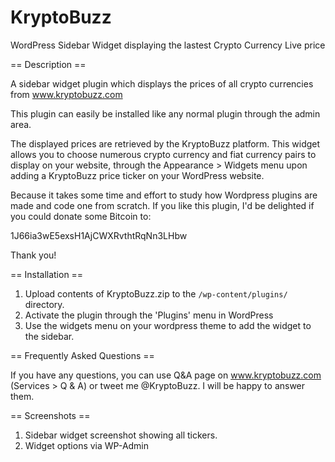 # KryptoBuzz
WordPress Sidebar Widget displaying the lastest Crypto Currency Live price

== Description ==

A sidebar widget plugin which displays the prices of all crypto currencies from www.kryptobuzz.com

This plugin can easily be installed like any normal plugin through the admin area. 

The displayed prices are retrieved by the KryptoBuzz platform. This widget allows you to choose numerous crypto currency and fiat currency pairs to display on your website, through the Appearance > Widgets menu upon adding a KryptoBuzz price ticker on your WordPress website.

Because it takes some time and effort to study how Wordpress plugins are made and code one from scratch. If you like this plugin, I'd be delighted if you could donate some Bitcoin to:

1J66ia3wE5exsH1AjCWXRvthtRqNn3LHbw 

Thank you!

== Installation ==

1. Upload contents of KryptoBuzz.zip to the `/wp-content/plugins/` directory.
2. Activate the plugin through the 'Plugins' menu in WordPress
3. Use the widgets menu on your wordpress theme to add the widget to the sidebar.

== Frequently Asked Questions ==

If you have any questions, you can use Q&A page on www.kryptobuzz.com (Services > Q & A) or tweet me @KryptoBuzz. I will be happy to answer them.

== Screenshots ==

1. Sidebar widget screenshot showing all tickers.
2. Widget options via WP-Admin
